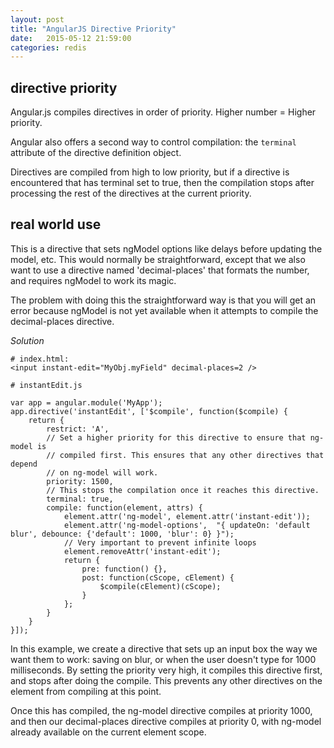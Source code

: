 ```yaml
---
layout: post
title: "AngularJS Directive Priority"
date:   2015-05-12 21:59:00
categories: redis
---
```

## directive priority

Angular.js compiles directives in order of priority. Higher number = Higher
priority.

Angular also offers a second way to control compilation: the `terminal`
attribute of the directive definition object.

Directives are compiled from high to low priority, but if a directive is
encountered that has terminal set to true, then the compilation stops after
processing the rest of the directives at the current priority.

## real world use

This is a directive that sets ngModel options like delays before updating the
model, etc. This would normally be straightforward, except that we also want to
use a directive named 'decimal-places' that formats the number, and requires 
ngModel to work its magic.

The problem with doing this the straightforward way is that you will get an
error because ngModel is not yet available when it attempts to compile the
decimal-places directive.

*Solution*

```
# index.html:
<input instant-edit="MyObj.myField" decimal-places=2 />
```

```
# instantEdit.js

var app = angular.module('MyApp');
app.directive('instantEdit', ['$compile', function($compile) {
    return {
        restrict: 'A',
        // Set a higher priority for this directive to ensure that ng-model is
        // compiled first. This ensures that any other directives that depend
        // on ng-model will work.
        priority: 1500,
        // This stops the compilation once it reaches this directive.
        terminal: true,
        compile: function(element, attrs) {
            element.attr('ng-model', element.attr('instant-edit'));
            element.attr('ng-model-options',  "{ updateOn: 'default blur', debounce: {'default': 1000, 'blur': 0} }");
            // Very important to prevent infinite loops
            element.removeAttr('instant-edit');
            return {
                pre: function() {},
                post: function(cScope, cElement) {
                    $compile(cElement)(cScope);
                }
            };
        }
    }
}]);
```

In this example, we create a directive that sets up an input box the way we
want them to work: saving on blur, or when the user doesn't type for 1000
milliseconds.  By setting the priority very high, it compiles this directive
first, and stops after doing the compile.  This prevents any other directives
on the element from compiling at this point.

Once this has compiled, the ng-model directive compiles at priority 1000, and
then our decimal-places directive compiles at priority 0, with ng-model already
available on the current element scope.
